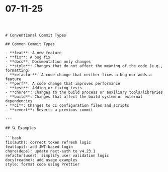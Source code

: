 # 07-11-25
``` Streaming typing animation using ReadableStream



# Conventional Commit Types

## Common Commit Types

- **feat**: A new feature  
- **fix**: A bug fix  
- **docs**: Documentation only changes  
- **style**: Changes that do not affect the meaning of the code (e.g., formatting)  
- **refactor**: A code change that neither fixes a bug nor adds a feature  
- **perf**: A code change that improves performance  
- **test**: Adding or fixing tests  
- **chore**: Changes to the build process or auxiliary tools/libraries  
- **build**: Changes that affect the build system or external dependencies  
- **ci**: Changes to CI configuration files and scripts  
- **revert**: Reverts a previous commit  

---

## 🔍 Examples

```bash
fix(auth): correct token refresh logic  
feat(api): add JWT-based login  
chore(deps): update next-auth to v4.23.1  
refactor(user): simplify user validation logic  
docs(readme): add usage examples  
style: format code using Prettier


